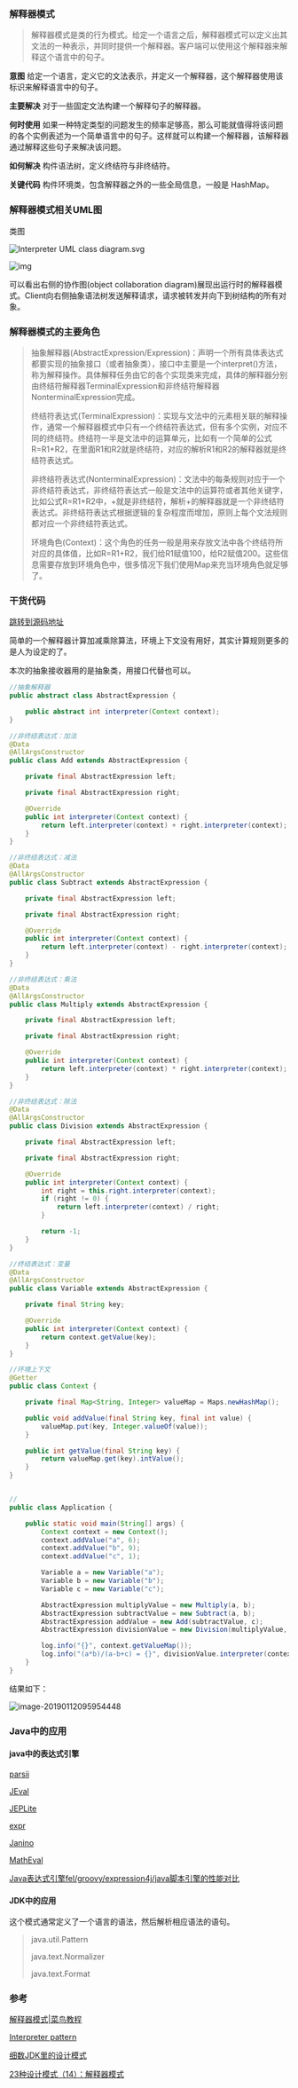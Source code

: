 ### 解释器模式

> 解释器模式是类的行为模式。给定一个语言之后，解释器模式可以定义出其文法的一种表示，并同时提供一个解释器。客户端可以使用这个解释器来解释这个语言中的句子。



**意图** 给定一个语言，定义它的文法表示，并定义一个解释器，这个解释器使用该标识来解释语言中的句子。

**主要解决** 对于一些固定文法构建一个解释句子的解释器。

**何时使用** 如果一种特定类型的问题发生的频率足够高，那么可能就值得将该问题的各个实例表述为一个简单语言中的句子。这样就可以构建一个解释器，该解释器通过解释这些句子来解决该问题。

**如何解决** 构件语法树，定义终结符与非终结符。

**关键代码** 构件环境类，包含解释器之外的一些全局信息，一般是 HashMap。



### 解释器模式相关UML图

类图

![Interpreter UML class diagram.svg](https://upload.wikimedia.org/wikipedia/commons/thumb/b/bc/Interpreter_UML_class_diagram.svg/536px-Interpreter_UML_class_diagram.svg.png)



![img](https://upload.wikimedia.org/wikipedia/commons/3/33/W3sDesign_Interpreter_Design_Pattern_UML.jpg)



可以看出右侧的协作图(object collaboration diagram)展现出运行时的解释器模式。Client向右侧抽象语法树发送解释请求，请求被转发并向下到树结构的所有对象。



### 解释器模式的主要角色

> 抽象解释器(AbstractExpression/Expression)：声明一个所有具体表达式都要实现的抽象接口（或者抽象类），接口中主要是一个interpret()方法，称为解释操作。具体解释任务由它的各个实现类来完成，具体的解释器分别由终结符解释器TerminalExpression和非终结符解释器NonterminalExpression完成。
>
> 终结符表达式(TerminalExpression)：实现与文法中的元素相关联的解释操作，通常一个解释器模式中只有一个终结符表达式，但有多个实例，对应不同的终结符。终结符一半是文法中的运算单元，比如有一个简单的公式R=R1+R2，在里面R1和R2就是终结符，对应的解析R1和R2的解释器就是终结符表达式。 
>
> 非终结符表达式(NonterminalExpression)：文法中的每条规则对应于一个非终结符表达式，非终结符表达式一般是文法中的运算符或者其他关键字，比如公式R=R1+R2中，+就是非终结符，解析+的解释器就是一个非终结符表达式。非终结符表达式根据逻辑的复杂程度而增加，原则上每个文法规则都对应一个非终结符表达式。
>
> 环境角色(Context)：这个角色的任务一般是用来存放文法中各个终结符所对应的具体值，比如R=R1+R2，我们给R1赋值100，给R2赋值200。这些信息需要存放到环境角色中，很多情况下我们使用Map来充当环境角色就足够了。

### 干货代码

[跳转到源码地址](https://github.com/DamonChow/design_pattern/tree/master/interpreter)

简单的一个解释器计算加减乘除算法，环境上下文没有用好，其实计算规则更多的是人为设定的了。

本次的抽象接收器用的是抽象类，用接口代替也可以。

```java
//抽象解释器
public abstract class AbstractExpression {

    public abstract int interpreter(Context context);
}

//非终结表达式：加法
@Data
@AllArgsConstructor
public class Add extends AbstractExpression {

    private final AbstractExpression left;

    private final AbstractExpression right;

    @Override
    public int interpreter(Context context) {
        return left.interpreter(context) + right.interpreter(context);
    }
}

//非终结表达式：减法
@Data
@AllArgsConstructor
public class Subtract extends AbstractExpression {

    private final AbstractExpression left;

    private final AbstractExpression right;

    @Override
    public int interpreter(Context context) {
        return left.interpreter(context) - right.interpreter(context);
    }
}

//非终结表达式：乘法
@Data
@AllArgsConstructor
public class Multiply extends AbstractExpression {

    private final AbstractExpression left;

    private final AbstractExpression right;

    @Override
    public int interpreter(Context context) {
        return left.interpreter(context) * right.interpreter(context);
    }
}

//非终结表达式：除法
@Data
@AllArgsConstructor
public class Division extends AbstractExpression {

    private final AbstractExpression left;

    private final AbstractExpression right;

    @Override
    public int interpreter(Context context) {
        int right = this.right.interpreter(context);
        if (right != 0) {
            return left.interpreter(context) / right;
        }

        return -1;
    }
}

//终结表达式：变量
@Data
@AllArgsConstructor
public class Variable extends AbstractExpression {

    private final String key;

    @Override
    public int interpreter(Context context) {
        return context.getValue(key);
    }
}

//环境上下文
@Getter
public class Context {

    private final Map<String, Integer> valueMap = Maps.newHashMap();

    public void addValue(final String key, final int value) {
        valueMap.put(key, Integer.valueOf(value));
    }

    public int getValue(final String key) {
        return valueMap.get(key).intValue();
    }
}


//
public class Application {

    public static void main(String[] args) {
        Context context = new Context();
        context.addValue("a", 6);
        context.addValue("b", 9);
        context.addValue("c", 1);

        Variable a = new Variable("a");
        Variable b = new Variable("b");
        Variable c = new Variable("c");

        AbstractExpression multiplyValue = new Multiply(a, b);
        AbstractExpression subtractValue = new Subtract(a, b);
        AbstractExpression addValue = new Add(subtractValue, c);
        AbstractExpression divisionValue = new Division(multiplyValue, addValue);

        log.info("{}", context.getValueMap());
        log.info("(a*b)/(a-b+c) = {}", divisionValue.interpreter(context));
    }
}
```

结果如下：

![image-20190112095954448](https://ws2.sinaimg.cn/large/006tNc79gy1fz3kjs5hgrj31eu036dgk.jpg)





### Java中的应用



#### **java中的表达式引擎**

[parsii](https://github.com/scireum/parsii)

[JEval](http://jeval.sourceforge.net/)

[JEPLite](http://jeplite.sourceforge.net/)

[expr](https://github.com/darius/expr)

[Janino](http://docs.codehaus.org/display/JANINO/Basic)

[MathEval](http://softwaremoncg.org/code/matheval)

[Java表达式引擎fel/groovy/expression4j/java脚本引擎的性能对比](http://www.findsrc.com/java/detail/8664)

#### JDK中的应用

这个模式通常定义了一个语言的语法，然后解析相应语法的语句。 

> java.util.Pattern 
>
> java.text.Normalizer 
>
> java.text.Format



### 参考

[解释器模式|菜鸟教程](http://www.runoob.com/design-pattern/interpreter-pattern.html)

[Interpreter pattern](https://en.wikipedia.org/wiki/Interpreter_pattern)

[细数JDK里的设计模式](https://www.cnblogs.com/tinyking/p/5938547.html)

[23种设计模式（14）：解释器模式](https://blog.csdn.net/zhengzhb/article/details/7666020)

